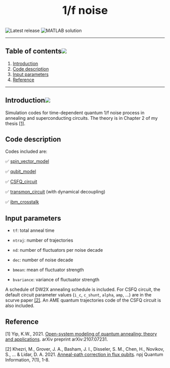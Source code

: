 <h1 align="center" style="display: block; font-size: 2.5em; font-weight: bold; margin-block-start: 1em; margin-block-end: 1em;">
<br><br><strong> 1/f noise</strong>
</h1>

![Latest release](https://img.shields.io/github/v/release/aregtech/areg-sdk?label=%20%F0%9F%93%A3%20Latest%20release&style=flat&logoColor=b0c0c0&labelColor=363D44)
<img src="https://img.shields.io/badge/MATLAB-R2022a-BLUE.svg" alt="MATLAB solution"/>

---
## Table of contents[![](./docs/img/pin.svg)](#table-of-contents)
1. [Introduction](#introduction)
2. [Code description](#codedescription)
3. [Input parameters](#inputparameters)
4. [Reference](#reference)
---
## Introduction[![](./docs/img/pin.svg)](#introduction)
Simulation codes for time-dependent quantum 1/f noise process in annealing and superconducting circuits. The theory is in Chapter 2 of my thesis [[1]](#1). 

## Code description <a name="codedescription"></a>
Codes included are:

:white_check_mark: [spin_vector_model](https://github.com/USCqserver/1fnoise/tree/master/spin_vector_model)

:white_check_mark: [qubit_model](https://github.com/USCqserver/1fnoise/tree/master/qubit_model)

:white_check_mark: [CSFQ_circuit](https://github.com/USCqserver/1fnoise/tree/master/CSFQ_circuit) 

:white_check_mark: [transmon_circuit](https://github.com/USCqserver/1fnoise/tree/master/transmon_circuit) (with dynamical decoupling)

:white_check_mark: [ibm_crosstalk](https://github.com/USCqserver/1fnoise/tree/master/ibm_crosstalk)


## Input parameters <a name="inputparameters"></a>

- `tf`: total anneal time

- `ntraj`: number of trajectories

- `nd`: number of fluctuators per noise decade

- `dec`: number of noise decade

- `bmean`: mean of fluctuator strength

- `bvariance`: variance of fluctuator strength 

A schedule of DW2X annealing schedule is included. For CSFQ circuit, the default circuit parameter values (`i_c`, `c_shunt`, `alpha`, `amp`, ...) are in the scurve paper [[2]](#2). An AME quantum trajectories code of the CSFQ circuit is also included.

## Reference <a name="reference"></a>
<a id="1">[1]</a> 
Yip, K.W., 2021. [Open-system modeling of quantum annealing: theory and applications](https://arxiv.org/pdf/2107.07231.pdf). arXiv preprint arXiv:2107.07231.

<a id="2">[2]</a> 
Khezri, M., Grover, J. A., Basham, J. I., Disseler, S. M., Chen, H., Novikov, S., ... & Lidar, D. A. 2021. 
[Anneal-path correction in flux qubits](https://arxiv.org/pdf/2002.11217.pdf). npj Quantum Information, 7(1), 1-8.

